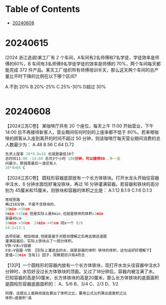 # Table of Contents

* [20240608](#20240608)



# 20240615

(2024 浙江选调)某工厂有 2 个车间，A车间有2名师傅和7名学徒，学徒效率是师傅的60%，B 车间有3名师傅9名学徒学徒的效率是师傅的 70%，两个车间每天都能完成 372 件产品。某天工厂组织所有师傅培训半天，那么这天两个车间的总产量比平时下降的比例在以下哪个区间?

A.不到 20%
	B.20%-25%
	C.25%-30%
	D超过 30%

```

```




# 20240608

【2024江苏C卷】
某咖啡厅共有 20 个座位，每天上午 11:00 开始营业，下午 14:00 后不再接待新客人，营业期间任何时刻的上座率都不低于 80%。若来喝咖啡的顾客从入座到离开的时间不超过 50 分钟，则该咖啡厅每天营业期间消费的总人数最少为：
A.48
B.56
C.64
D.72




```javascript
先求上座率 20*0.8=16 也就是最低16个
总时间11:00 -14:00 总共3个小时 180分钟，可以接待50..多一波
问最少，那就是最后一波还有人
16*4=64 C

```

【2024江苏C卷】
圆柱形容器底部放有一个长方体铁块。打开水龙头开始往容器中注水，6 分钟水面恰好淹没铁块，再过 16 分钟灌满容器。若容器和铁块的高分别为 45厘米和15厘米，则铁块和容器的体积之比是：
A.1:12
B.1:9
C.1:6
D.1:3

```javascript
常规思路
再过16分钟，不是不含铁块的，
16min->30cm
8min->15cm 但是实际上是6min,也就是铁块的体积=2min
容器45cm
16min->30cm  24min->45cm 同x一个 9/6
24:2=12:1

选项突破，相加相减,但是是基于对题目理解之后再去做这道题
灌满容器后，实际上铁块占了一部分体积。
V铁+V水=V容器
V水=V容器-V铁 【实际上灌进去的水，就是容器的体积-铁块的体积，这句话好好理解下】
差值=22min 含有11 因子，观察题目只有A符合
```

【13沪】一个圆柱形的容器内放有一个长方体铁块，现打开水龙头往容器中注水3分钟时，水恰好没过长方体铁块的顶面。又过了18分钟后，容器内被注满了水。已知容器的高是50厘米，长方体铁块的高是20厘米，那么长方体铁块的底面面积是圆柱形容器底面面积的：
A、5/6
B、3/4
C、2/3
D、1/2

```javascript
同理，这题比上面麻烦就在算出了体积之比，要用公式比列算出底面积之比
体积=底面积*高
```
